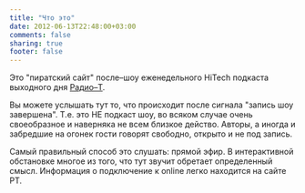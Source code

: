 ```yaml
---
title: "Что это"
date: 2012-06-13T22:48:00+03:00
comments: false
sharing: true
footer: false
---
```


Это "пиратский сайт" после–шоу еженедельного HiTech подкаста выходного дня [Радио–Т](http://radio-t.com).

Вы можете услышать тут то, что происходит после сигнала "запись шоу завершена". Т.е. это НЕ подкаст шоу, во всяком случае очень своеобразное и наверняка не всем близкое действо. Авторы, а иногда и забредшие на огонек гости говорят свободно, открыто и не под запись.

Самый правильный способ это слушать: прямой эфир. В интерактивной обстановке многое из того, что тут звучит обретает определенный смысл. Информация о подключение к online легко находится на сайте РТ.
